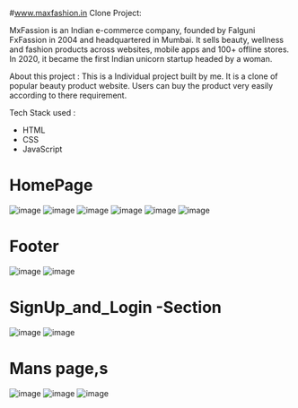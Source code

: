 #www.maxfashion.in Clone Project:

MxFassion is an Indian e-commerce company, founded by Falguni FxFassion in 2004 and headquartered in Mumbai. 
It sells beauty, wellness and fashion products across websites, mobile apps and 100+ offline stores.
In 2020, it became the first Indian unicorn startup headed by a woman.

About this project :
This is a Individual project built by me. It is a clone of popular beauty product website. 
Users can buy the product very easily according to there requirement.

Tech Stack used :
* HTML
* CSS
* JavaScript


HomePage
========
![image](https://user-images.githubusercontent.com/100182758/193026538-11fdae44-ef76-4cf2-a6b9-b42afd5eb022.png)
![image](https://user-images.githubusercontent.com/100182758/193026798-7a74e4ba-ae4f-48bb-a0b5-36ecb01643ee.png)
![image](https://user-images.githubusercontent.com/100182758/193026954-ba7377ac-f279-438e-8c5b-7ea9f30c6d6c.png)
![image](https://user-images.githubusercontent.com/100182758/193027166-fede2d67-1784-4b9b-b6ba-633f81959842.png)
![image](https://user-images.githubusercontent.com/100182758/193027204-0e223f7c-dfd7-42e9-8927-99f28d09eb62.png)
![image](https://user-images.githubusercontent.com/100182758/193027261-b29a351f-2542-4ca7-baf3-883d0d9d558a.png)

Footer
======
![image](https://user-images.githubusercontent.com/100182758/193027410-c9287c5b-4e5d-4874-bb6a-e1eac85a1fee.png)
![image](https://user-images.githubusercontent.com/100182758/193027505-4f4c2053-3f82-4498-b45f-baa9e876eb23.png)

SignUp_and_Login -Section
=========================
![image](https://user-images.githubusercontent.com/100182758/193027719-ba3034da-f1f6-4a63-82c6-8f42d74b95f9.png)
![image](https://user-images.githubusercontent.com/100182758/193027895-44cf43bf-fea7-4783-987f-3a11b3412232.png)

Mans page,s
===========
![image](https://user-images.githubusercontent.com/100182758/193028046-f7a350b4-7c69-45fe-a891-b6ddd099cdf0.png)
![image](https://user-images.githubusercontent.com/100182758/193028105-dcc193b4-b258-4d28-929e-44341dbebde3.png)
![image](https://user-images.githubusercontent.com/100182758/193028399-e94ac01f-482a-4f7e-84d6-4c63f576891b.png)



